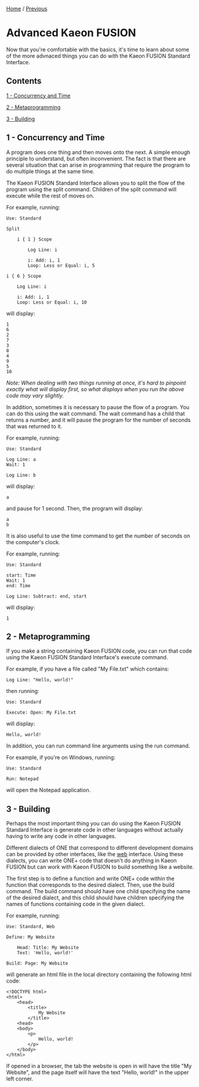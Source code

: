 [Home](https://github.com/Gallery-of-Kaeon/Kaeon-FUSION/blob/master/Kaeon%20FUSION/Documentation/X%20-%20Kaeon%20FUSION%20for%20Beginners/README.md) /
[Previous](https://github.com/Gallery-of-Kaeon/Kaeon-FUSION/blob/master/Kaeon%20FUSION/Documentation/X%20-%20Kaeon%20FUSION%20for%20Beginners/2%20-%20Getting%20Comfortable%20in%20Kaeon%20FUSION/README.md)

# Advanced Kaeon FUSION

Now that you're comfortable with the basics,
it's time to learn about some of the more advnaced things you can do with the Kaeon FUSION Standard Interface.

## Contents

[1 - Concurrency and Time](https://github.com/Gallery-of-Kaeon/Kaeon-FUSION/blob/master/Kaeon%20FUSION/Documentation/X%20-%20Kaeon%20FUSION%20for%20Beginners/3%20-%20Advanced%20Kaeon%20FUSION/README.md#1---concurrency-and-time)

[2 - Metaprogramming](https://github.com/Gallery-of-Kaeon/Kaeon-FUSION/blob/master/Kaeon%20FUSION/Documentation/X%20-%20Kaeon%20FUSION%20for%20Beginners/3%20-%20Advanced%20Kaeon%20FUSION/README.md#2---metaprogramming)

[3 - Building](https://github.com/Gallery-of-Kaeon/Kaeon-FUSION/blob/master/Kaeon%20FUSION/Documentation/X%20-%20Kaeon%20FUSION%20for%20Beginners/3%20-%20Advanced%20Kaeon%20FUSION/README.md#3---building)

## 1 - Concurrency and Time

A program does one thing and then moves onto the next.
A simple enough principle to understand,
but often inconvenient.
The fact is that there are several situation that can arise in programming that require the program to do multiple things at the same time.

The Kaeon FUSION Standard Interface allows you to split the flow of the program using the split command.
Children of the split command will execute while the rest of moves on.

For example, running:

    Use: Standard

    Split
	
    	i { 1 } Scope
		
    		Log Line: i
		
    		i: Add: i, 1
    		Loop: Less or Equal: i, 5

    i { 6 } Scope
	
    	Log Line: i
	
    	i: Add: i, 1
    	Loop: Less or Equal: i, 10

will display:

    1
    6
    2
    7
    3
    8
    4
    9
    5
    10

_Note: When dealing with two things running at once, it's hard to pinpoint exactly what will display first, so what displays when you run the above code may vary slightly._

In addition,
sometimes it is necessary to pause the flow of a program.
You can do this using the wait command.
The wait command has a child that returns a number,
and it will pause the program for the number of seconds that was returned to it.

For example, running:

    Use: Standard

    Log Line: a
    Wait: 1

    Log Line: b

will display:

    a

and pause for 1 second.
Then,
the program will display:

    a
    b

It is also useful to use the time command to get the number of seconds on the computer's clock.

For example, running:

    Use: Standard

    start: Time
    Wait: 1
    end: Time

    Log Line: Subtract: end, start

will display:

    1

## 2 - Metaprogramming

If you make a string containing Kaeon FUSION code,
you can run that code using the Kaeon FUSION Standard Interface's execute command.

For example,
if you have a file called "My File.txt" which contains:

    Log Line: "Hello, world!"

then running:

    Use: Standard

    Execute: Open: My File.txt

will display:

    Hello, world!

In addition,
you can run command line arguments using the run command.

For example,
if you're on Windows,
running:

    Use: Standard

    Run: Notepad

will open the Notepad application.

## 3 - Building

Perhaps the most important thing you can do using the Kaeon FUSION Standard Interface is generate code in other languages without actually having to write any code in other languages.

Different dialects of ONE that correspond to different development domains can be provided by other interfaces,
like the [web](https://github.com/Gallery-of-Kaeon/Kaeon-FUSION/blob/master/Kaeon%20FUSION/Documentation/4%20-%20The%20Web%20and%20Machine%20Interfaces/1%20-%20Web/README.md) interface.
Using these dialects,
you can write ONE+ code that doesn't do anything in Kaeon FUSION but can work with Kaeon FUSION to build something like a website.

The first step is to define a function and write ONE+ code within the function that corresponds to the desired dialect.
Then,
use the build command.
The build command should have one child specifying the name of the desired dialect,
and this child should have children specifying the names of functions containing code in the given dialect.

For example, running:

    Use: Standard, Web

    Define: My Website

    	Head: Title: My Website
    	Text: 'Hello, world!'

    Build: Page: My Website

will generate an html file in the local directory containing the following html code:

    <!DOCTYPE html>
    <html>
    	<head>
    		<title>
    			My Website
    		</title>
    	<head>
    	<body>
    		<p>
    			Hello, world!
    		</p>
    	</body>
    </html>

If opened in a browser,
the tab the website is open in will have the title "My Website",
and the page itself will have the text "Hello, world!" in the upper left corner.